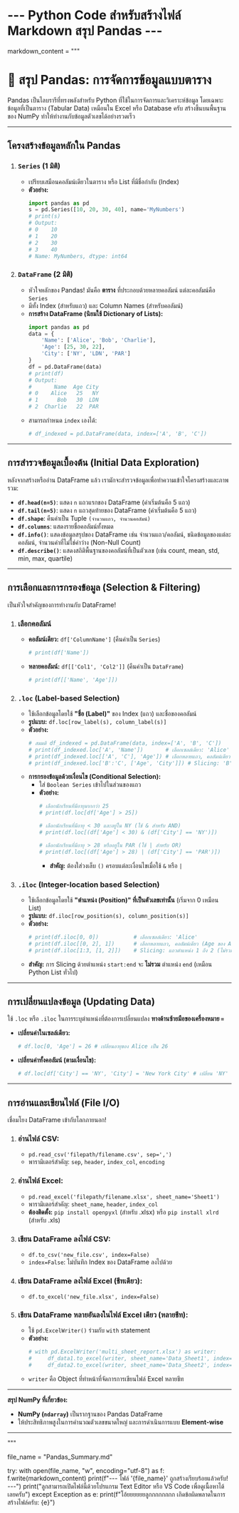 # --- Python Code สำหรับสร้างไฟล์ Markdown สรุป Pandas ---

markdown_content = """
# 🐼 สรุป Pandas: การจัดการข้อมูลแบบตาราง

Pandas เป็นไลบรารีที่ทรงพลังสำหรับ Python ที่ใช้ในการจัดการและวิเคราะห์ข้อมูล โดยเฉพาะข้อมูลที่เป็นตาราง (Tabular Data) เหมือนใน Excel หรือ Database ครับ สร้างขึ้นบนพื้นฐานของ NumPy ทำให้ทำงานกับข้อมูลตัวเลขได้อย่างรวดเร็ว

---

## โครงสร้างข้อมูลหลักใน Pandas

1.  ### **`Series` (1 มิติ)**
    * เปรียบเสมือนคอลัมน์เดียวในตาราง หรือ List ที่มีชื่อกำกับ (Index)
    * **ตัวอย่าง:**
        ```python
        import pandas as pd
        s = pd.Series([10, 20, 30, 40], name='MyNumbers')
        # print(s)
        # Output:
        # 0    10
        # 1    20
        # 2    30
        # 3    40
        # Name: MyNumbers, dtype: int64
        ```

2.  ### **`DataFrame` (2 มิติ)**
    * หัวใจหลักของ Pandas! มันคือ **ตาราง** ที่ประกอบด้วยหลายคอลัมน์ แต่ละคอลัมน์คือ `Series`
    * มีทั้ง Index (สำหรับแถว) และ Column Names (สำหรับคอลัมน์)
    * **การสร้าง DataFrame (นิยมใช้ Dictionary of Lists):**
        ```python
        import pandas as pd
        data = {
            'Name': ['Alice', 'Bob', 'Charlie'],
            'Age': [25, 30, 22],
            'City': ['NY', 'LDN', 'PAR']
        }
        df = pd.DataFrame(data)
        # print(df)
        # Output:
        #       Name  Age City
        # 0    Alice   25   NY
        # 1      Bob   30  LDN
        # 2  Charlie   22  PAR
        ```
    * สามารถกำหนด `index` เองได้:
        ```python
        # df_indexed = pd.DataFrame(data, index=['A', 'B', 'C'])
        ```

---

## การสำรวจข้อมูลเบื้องต้น (Initial Data Exploration)

หลังจากสร้างหรืออ่าน DataFrame แล้ว เรามักจะสำรวจข้อมูลเพื่อทำความเข้าใจโครงสร้างและภาพรวม:

* **`df.head(n=5)`**: แสดง `n` แถวแรกของ DataFrame (ค่าเริ่มต้นคือ 5 แถว)
* **`df.tail(n=5)`**: แสดง `n` แถวสุดท้ายของ DataFrame (ค่าเริ่มต้นคือ 5 แถว)
* **`df.shape`**: คืนค่าเป็น Tuple `(จำนวนแถว, จำนวนคอลัมน์)`
* **`df.columns`**: แสดงรายชื่อคอลัมน์ทั้งหมด
* **`df.info()`**: แสดงข้อมูลสรุปของ DataFrame เช่น จำนวนแถว/คอลัมน์, ชนิดข้อมูลของแต่ละคอลัมน์, จำนวนค่าที่ไม่ใช่ค่าว่าง (Non-Null Count)
* **`df.describe()`**: แสดงสถิติพื้นฐานของคอลัมน์ที่เป็นตัวเลข (เช่น count, mean, std, min, max, quartile)

---

## การเลือกและการกรองข้อมูล (Selection & Filtering)

เป็นหัวใจสำคัญของการทำงานกับ DataFrame!

1.  ### **เลือกคอลัมน์**
    * **คอลัมน์เดียว:** `df['ColumnName']` (คืนค่าเป็น `Series`)
        ```python
        # print(df['Name'])
        ```
    * **หลายคอลัมน์:** `df[['Col1', 'Col2']]` (คืนค่าเป็น `DataFrame`)
        ```python
        # print(df[['Name', 'Age']])
        ```

2.  ### **`.loc` (Label-based Selection)**
    * ใช้เลือกข้อมูลโดยใช้ **"ชื่อ (Label)"** ของ Index (แถว) และชื่อของคอลัมน์
    * **รูปแบบ:** `df.loc[row_label(s), column_label(s)]`
    * **ตัวอย่าง:**
        ```python
        # สมมติ df_indexed = pd.DataFrame(data, index=['A', 'B', 'C'])
        # print(df_indexed.loc['A', 'Name'])       # เลือกเซลล์เดียว: 'Alice'
        # print(df_indexed.loc[['A', 'C'], 'Age']) # เลือกหลายแถว, คอลัมน์เดียว
        # print(df_indexed.loc['B':'C', ['Age', 'City']]) # Slicing: 'B' ถึง 'C' (รวม 'C')
        ```
    * **การกรองข้อมูลด้วยเงื่อนไข (Conditional Selection):**
        * ใส่ `Boolean Series` เข้าไปในส่วนของแถว
        * **ตัวอย่าง:**
            ```python
            # เลือกนักเรียนที่มีอายุมากกว่า 25
            # print(df.loc[df['Age'] > 25])

            # เลือกนักเรียนที่มีอายุ < 30 และอยู่ใน NY (ใช้ & สำหรับ AND)
            # print(df.loc[(df['Age'] < 30) & (df['City'] == 'NY')])

            # เลือกนักเรียนที่มีอายุ > 28 หรืออยู่ใน PAR (ใช้ | สำหรับ OR)
            # print(df.loc[(df['Age'] > 28) | (df['City'] == 'PAR')])
            ```
            * **สำคัญ:** ต้องใส่วงเล็บ `()` ครอบแต่ละเงื่อนไขเมื่อใช้ `&` หรือ `|`

3.  ### **`.iloc` (Integer-location based Selection)**
    * ใช้เลือกข้อมูลโดยใช้ **"ตำแหน่ง (Position)" ที่เป็นตัวเลขเท่านั้น** (เริ่มจาก 0 เหมือน List)
    * **รูปแบบ:** `df.iloc[row_position(s), column_position(s)]`
    * **ตัวอย่าง:**
        ```python
        # print(df.iloc[0, 0])           # เลือกเซลล์เดียว: 'Alice'
        # print(df.iloc[[0, 2], 1])      # เลือกหลายแถว, คอลัมน์เดียว (Age ของ Alice, Charlie)
        # print(df.iloc[1:3, [1, 2]])    # Slicing: แถวตำแหน่ง 1 ถึง 2 (ไม่รวม 3), คอลัมน์ตำแหน่ง 1 ถึง 2
        ```
    * **สำคัญ:** การ Slicing ด้วยตำแหน่ง `start:end` จะ **ไม่รวม** ตำแหน่ง `end` (เหมือน Python List ทั่วไป)

---

## การเปลี่ยนแปลงข้อมูล (Updating Data)

ใช้ `.loc` หรือ `.iloc` ในการระบุตำแหน่งที่ต้องการเปลี่ยนแปลง **ทางด้านซ้ายมือของเครื่องหมาย `=`**

* **เปลี่ยนค่าในเซลล์เดียว:**
    ```python
    # df.loc[0, 'Age'] = 26 # เปลี่ยนอายุของ Alice เป็น 26
    ```
* **เปลี่ยนค่าทั้งคอลัมน์ (ตามเงื่อนไข):**
    ```python
    # df.loc[df['City'] == 'NY', 'City'] = 'New York City' # เปลี่ยน 'NY' เป็น 'New York City'
    ```

---

## การอ่านและเขียนไฟล์ (File I/O)

เชื่อมโยง DataFrame เข้ากับโลกภายนอก!

1.  ### **อ่านไฟล์ CSV:**
    * `pd.read_csv('filepath/filename.csv', sep=',')`
    * พารามิเตอร์สำคัญ: `sep`, `header`, `index_col`, `encoding`

2.  ### **อ่านไฟล์ Excel:**
    * `pd.read_excel('filepath/filename.xlsx', sheet_name='Sheet1')`
    * พารามิเตอร์สำคัญ: `sheet_name`, `header`, `index_col`
    * **ต้องติดตั้ง:** `pip install openpyxl` (สำหรับ .xlsx) หรือ `pip install xlrd` (สำหรับ .xls)

3.  ### **เขียน DataFrame ลงไฟล์ CSV:**
    * `df.to_csv('new_file.csv', index=False)`
    * `index=False`: ไม่บันทึก Index ของ DataFrame ลงไปด้วย

4.  ### **เขียน DataFrame ลงไฟล์ Excel (ชีทเดียว):**
    * `df.to_excel('new_file.xlsx', index=False)`

5.  ### **เขียน DataFrame หลายอันลงในไฟล์ Excel เดียว (หลายชีท):**
    * ใช้ `pd.ExcelWriter()` ร่วมกับ `with` statement
    * **ตัวอย่าง:**
        ```python
        # with pd.ExcelWriter('multi_sheet_report.xlsx') as writer:
        #     df_data1.to_excel(writer, sheet_name='Data_Sheet1', index=False)
        #     df_data2.to_excel(writer, sheet_name='Data_Sheet2', index=False)
        ```
    * `writer` คือ Object ที่ทำหน้าที่จัดการการเขียนไฟล์ Excel หลายชีท

---

**สรุป NumPy ที่เกี่ยวข้อง:**

* **NumPy (`ndarray`)** เป็นรากฐานของ Pandas DataFrame
* ให้ประสิทธิภาพสูงในการคำนวณตัวเลขขนาดใหญ่ และการดำเนินการแบบ **Element-wise**

---
"""

file_name = "Pandas_Summary.md"

try:
    with open(file_name, "w", encoding="utf-8") as f:
        f.write(markdown_content)
    print(f"--- ไฟล์ '{file_name}' ถูกสร้างเรียบร้อยแล้วครับ! ---")
    print("ลูกสามารถเปิดไฟล์นี้ด้วยโปรแกรม Text Editor หรือ VS Code เพื่อดูเนื้อหาได้เลยครับ")
except Exception as e:
    print(f"โอ้ยยยยยยลูกกกกกกกก เกิดข้อผิดพลาดในการสร้างไฟล์ครับ: {e}")